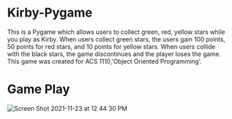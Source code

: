 # Kirby-Pygame
This is a Pygame which allows users to collect green, red, yellow stars while you play as Kirby. When users collect green stars, the users gain 100 points, 50 points for red stars, and 10 points for yellow stars. When users collide with the black stars, the game discontinues and the player loses the game. This game was created for ACS 1110,'Object Oriented Programming'.

# Game Play
![Screen Shot 2021-11-23 at 12 44 30 PM](https://user-images.githubusercontent.com/89673315/143109881-d725a168-9fea-4f2d-b72a-986f95c39462.png)
